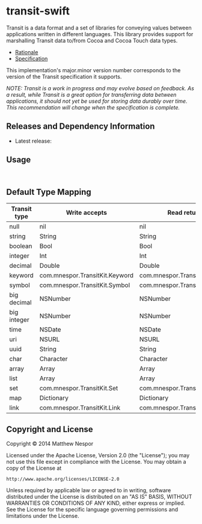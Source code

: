 # transit-swift

Transit is a data format and a set of libraries for conveying values between applications written in different languages. This library provides support for marshalling Transit data to/from Cocoa and Cocoa Touch data types.

* [Rationale](http://blog.cognitect.com/blog/2014/7/22/transit)
* [Specification](http://github.com/cognitect/transit-format)

This implementation's major.minor version number corresponds to the
version of the Transit specification it supports.

_NOTE: Transit is a work in progress and may evolve based on feedback. As a result, while Transit is a great option for transferring data between applications, it should not yet be used for storing data durably over time. This recommendation will change when the specification is complete._

## Releases and Dependency Information

* Latest release: 

## Usage

```Swift
```

```Objective-C
```


## Default Type Mapping

|Transit type|Write accepts|Read returns|
|------------|-------------|------------|
|null|nil|nil|
|string|String|String|
|boolean|Bool|Bool|
|integer|Int|Int|
|decimal|Double|Double|
|keyword|com.mnespor.TransitKit.Keyword|com.mnespor.TransitKit.Keyword|
|symbol|com.mnespor.TransitKit.Symbol|com.mnespor.TransitKit.Symbol|
|big decimal|NSNumber|NSNumber|
|big integer|NSNumber|NSNumber|
|time|NSDate|NSDate|
|uri|NSURL|NSURL|
|uuid|String|String|
|char|Character|Character|
|array|Array|Array|
|list|Array|Array|
|set|com.mnespor.TransitKit.Set|com.mnespor.TransitKit.Set|
|map|Dictionary|Dictionary|
|link|com.mnespor.TransitKit.Link|com.mnespor.TransitKit.Link|

## Copyright and License

Copyright © 2014 Matthew Nespor

Licensed under the Apache License, Version 2.0 (the "License");
you may not use this file except in compliance with the License.
You may obtain a copy of the License at

    http://www.apache.org/licenses/LICENSE-2.0

Unless required by applicable law or agreed to in writing, software
distributed under the License is distributed on an "AS IS" BASIS,
WITHOUT WARRANTIES OR CONDITIONS OF ANY KIND, either express or implied.
See the License for the specific language governing permissions and
limitations under the License.
